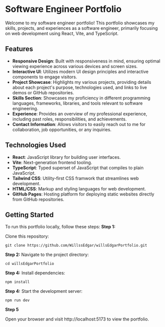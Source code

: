 # Software Engineer Portfolio

Welcome to my software engineer portfolio! This portfolio showcases my skills, projects, and experiences as a software engineer, primarily focusing on web development using React, Vite, and TypeScript.

## Features

- **Responsive Design**: Built with responsiveness in mind, ensuring optimal viewing experience across various devices and screen sizes.
- **Interactive UI**: Utilizes modern UI design principles and interactive components to engage visitors.
- **Project Showcase**: Highlights my various projects, providing details about each project's purpose, technologies used, and links to live demos or GitHub repositories.
- **Skills Section**: Showcases my proficiency in different programming languages, frameworks, libraries, and tools relevant to software engineering.
- **Experience**: Provides an overview of my professional experience, including past roles, responsibilities, and achievements.
- **Contact Information**: Allows visitors to easily reach out to me for collaboration, job opportunities, or any inquiries.

## Technologies Used

- **React**: JavaScript library for building user interfaces.
- **Vite**: Next-generation frontend tooling.
- **TypeScript**: Typed superset of JavaScript that compiles to plain JavaScript.
- **Tailwind CSS**: Utility-first CSS framwork that streamlines web development.
- **HTML/CSS**: Markup and styling languages for web development.
- **GitHub Pages**: Hosting platform for deploying static websites directly from GitHub repositories.

## Getting Started

To run this portfolio locally, follow these steps:
**Step 1:**

Clone this repository:
```
git clone https://github.com/WillssEdgar/willsEdgarPortfolio.git
```


**Step 2:**
Navigate to the project directory:
```
cd willsEdgarPortfolio
```

**Step 4:**
Install dependencies:
```
npm install
```

**Step 4:**
Start the development server:
```
npm run dev
```

**Step 5**

Open your browser and visit http://localhost:5173 to view the portfolio.
